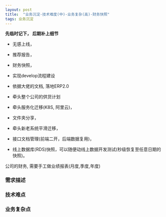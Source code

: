 ```yaml
---
layout: post
title:  "业务沉淀-技术难度(中)-业务复杂(高)-财务快照"
tags: 业务沉淀
---
```


**先临时记下， 后期补上细节**

- 无感上线， 

- 推荐报告， 

- 财务快照，

- 实现develop流程建设

- 依据大佬的文档, 落地ERP2.0

- 牵头整个公司的供货计划
  
- 牵头服务化迁移(K8S, 阿里云)，
 
- 文件夹分享，

- 牵头新老系统平滑迁移，

- 接口文档管理(前端二开，后端数据复用)， 

- 线上数据库(RDS)快照，可以随便动线上数据开发测试(秒级恢复至任意日期的快照)。

公司的财务, 需要手工做业绩报表(月度,季度,年度) 


### 需求描述


### 技术难点

### 业务复杂点


